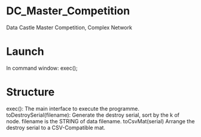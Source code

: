 # DC_Master_Competition
Data Castle Master Competition, Complex Network

# Launch
In command window:
  exec();
    
# Structure
exec():
  The main interface to execute the programme.
toDestroySerial(filename):
  Generate the destroy serial, sort by the k of node.
  filename is the STRING of data filename.
toCsvMat(serial)
  Arrange the destroy serial to a CSV-Compatible mat.
